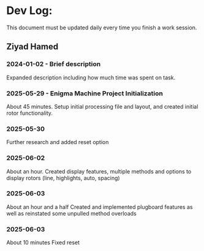 # Dev Log:

This document must be updated daily every time you finish a work session.

## Ziyad Hamed

### 2024-01-02 - Brief description
Expanded description including how much time was spent on task.

### 2025-05-29 - Enigma Machine Project Initialization
About 45 minutes.
Setup initial processing file and layout, and created initial rotor functionality.

### 2025-05-30
Further research and added reset option

### 2025-06-02
About an hour.
Created display features, multiple methods and options to display rotors (line, highlights, auto, spacing)

### 2025-06-03
About an hour and a half
Created and implemented plugboard features as well as reinstated some unpulled method overloads

### 2025-06-03
About 10 minutes
Fixed reset